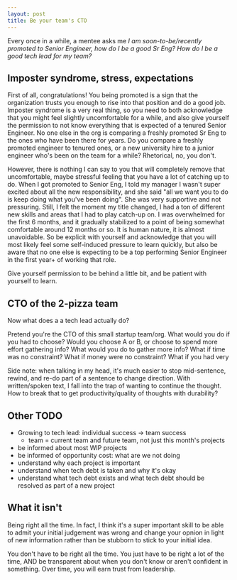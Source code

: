 ```yaml
---
layout: post
title: Be your team's CTO
---
```


Every once in a while, a mentee asks me _I am soon-to-be/recently promoted to Senior Engineer, how do I be a good Sr Eng? How do I be a good tech lead for my team?_

## Imposter syndrome, stress, expectations

First of all, congratulations! You being promoted is a sign that the organization trusts you enough to rise into that position and do a good job. Imposter syndrome is a very real thing, so you need to both acknowledge that you might feel slightly uncomfortable for a while, and also give yourself the permission to not know everything that is expected of a tenured Senior Engineer. No one else in the org is comparing a freshly promoted Sr Eng to the ones who have been there for years. Do you compare a freshly promoted engineer to tenured ones, or a new university hire to a junior engineer who's been on the team for a while? Rhetorical, no, you don't.

However, there is nothing I can say to you that will completely remove that uncomfortable, maybe stressful feeling that you have a lot of catching up to do. When I got promoted to Senior Eng, I told my manager I wasn't super excited about all the new responsibility, and she said "all we want you to do is keep doing what you've been doing". She was very supportive and not pressuring. Still, I felt the moment my title changed, I had a ton of different new skills and areas that I had to play catch-up on. I was overwhelmed for the first 6 months, and it gradually stabilized to a point of being somewhat comfortable around 12 months or so. It is human nature, it is almost unavoidable. So be explicit with yourself and acknowledge that you will most likely feel some self-induced pressure to learn quickly, but also be aware that no one else is expecting to be a top performing Senior Engineer in the first year+ of working that role.

Give yourself permission to be behind a little bit, and be patient with yourself to learn.

## CTO of the 2-pizza team

Now what does a a tech lead actually do?

Pretend you're the CTO of this small startup team/org. What would you do if you
had to choose? Would you choose A or B, or choose to spend more effort gathering
info? What would you do to gather more info? What if time was no constraint? What
if money were no constraint? What if you had very


Side note: when talking in my head, it's much easier to stop mid-sentence, rewind, and re-do part of a sentence to change direction. With written/spoken text, I fall into the trap of wanting to continue the thought. How to break that to get productivity/quality of thoughts with durability?


## Other TODO

- Growing to tech lead: individual success -> team success
    - team = current team and future team, not just this month's projects
- be informed about most WIP projects
- be informed of opportunity cost: what are we not doing
- understand why each project is important
- understand when tech debt is taken and why it's okay
- understand what tech debt exists and what tech debt should be resolved as part of a new project

## What it isn't

Being right all the time. In fact, I think it's a super important skill to be able to admit your initial judgement was wrong and change your opnion in light of new information rather than be stubborn to stick to your initial idea.

You don't have to be right all the time. You just have to be right a lot of the time, AND be transparent about when you don't know or aren't confident in something. Over time, you will earn trust from leadership.
